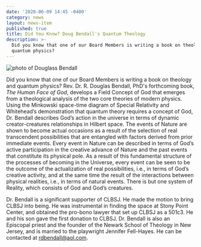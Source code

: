 ```yaml
---
date: '2020-06-09 14:45 -0400'
category: news
layout: news-item
published: true
title: Did You Know? Doug Bendall's Quantum Theology
description: >-
  Did you know that one of our Board Members is writing a book on theology and
  quantum physics?
---
```

<div class="float-left" style="margin-right:1em; width:25em">
  <img src="{{site.baseurl}}/img/board/bendall.jpg" alt="photo of Douglass Bendall">
</div>

Did you know that one of our Board Members is writing a book on theology
and quantum physics? Rev. Dr. R. Douglas Bendall, PhD's forthcoming
book, _The Human Face of God_, develops a Field Concept of God that
emerges from a theological analysis of the two core theories of modern
physics. Using the Minkowski space-time diagram of Special Relativity
and Whitehead’s demonstration that quantum theory requires a concept of
God, Dr. Bendall describes God’s action in the universe in terms of
dynamic creator-creatures relationships in Hilbert space. The events of
Nature are shown to become actual occasions as a result of the selection
of real transcendent possibilities that are entangled with factors
derived from prior immediate events. Every event in Nature can be
described in terms of God’s active participation in the creative advance
of Nature and the past events that constitute its physical pole. As a
result of this fundamental structure of the processes of becoming in the
Universe, every event can be seen to be the outcome of the actualization
of real possibilities, i.e., in terms of God’s creative activity, and at
the same time the result of the interactions between physical realities,
i.e., in terms of natural events. There is but one system of Reality,
which consists of God and God’s creatures.

Dr. Bendall is a significant supporter of CLBSJ. He made the motion to
bring CLBSJ into being. He was instrumental in finding the space at
Stony Point Center, and obtained the pro-bono lawyer that set up CLBSJ
as a 501c3. He and his son gave the first donation to CLBSJ. Dr. Bendall
is also an Episcopal priest and the founder of the Newark School of
Theology in New Jersey, and is married to the playwright Jennifer
Fell-Hayes. He can be contacted at [rdbendall@aol.com](mailto:rdbendall@aol.com).
